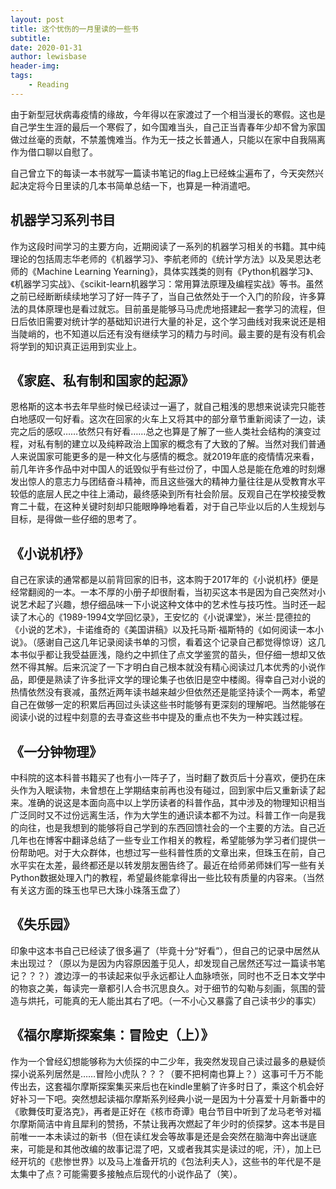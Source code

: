 ```yaml
---
layout: post
title: 这个忧伤的一月里读的一些书
subtitle:
date: 2020-01-31
author: lewisbase
header-img:
tags: 
    - Reading
---
```


由于新型冠状病毒疫情的缘故，今年得以在家渡过了一个相当漫长的寒假。这也是自己学生生涯的最后一个寒假了，如今国难当头，自己正当青春年少却不曾为家国做过丝毫的贡献，不禁羞愧难当。作为无一技之长普通人，只能以在家中自我隔离作为借口聊以自慰了。

自己曾立下的每读一本书就写一篇读书笔记的flag上已经蛛尘遍布了，今天突然兴起决定将今日里读的几本书简单总结一下，也算是一种消遣吧。

## 机器学习系列书目

作为这段时间学习的主要方向，近期阅读了一系列的机器学习相关的书籍。其中纯理论的包括周志华老师的《机器学习》、李航老师的《统计学方法》以及吴恩达老师的《Machine Learning Yearning》，具体实践类的则有《Python机器学习》、《机器学习实战》、《scikit-learn机器学习：常用算法原理及编程实战》等书。虽然之前已经断断续续地学习了好一阵子了，当自己依然处于一个入门的阶段，许多算法的具体原理也是看过就忘。目前虽是能够马马虎虎地搭建起一套学习的流程，但日后依旧需要对统计学的基础知识进行大量的补足，这个学习曲线对我来说还是相当陡峭的，也不知道以后还有没有继续学习的精力与时间。最主要的是有没有机会将学到的知识真正运用到实业上。

## 《家庭、私有制和国家的起源》

恩格斯的这本书去年早些时候已经读过一遍了，就自己粗浅的思想来说读完只能苍白地感叹一句好看。这次在回家的火车上又将其中的部分章节重新阅读了一边，读完之后的感叹……依然只有好看……总之也算是了解了一些人类社会结构的演变过程，对私有制的建立以及纯粹政治上国家的概念有了大致的了解。当然对我们普通人来说国家可能更多的是一种文化与感情的概念。就2019年底的疫情情况来看，前几年许多作品中对中国人的诋毁似乎有些过份了，中国人总是能在危难的时刻爆发出惊人的意志力与团结奋斗精神，而且这些强大的精神力量往往是从受教育水平较低的底层人民之中往上涌动，最终感染到所有社会阶层。反观自己在学校接受教育二十载，在这种关键时刻却只能眼睁睁地看着，对于自己毕业以后的人生规划与目标，是得做一些仔细的思考了。

## 《小说机杼》

自己在家读的通常都是以前背回家的旧书，这本购于2017年的《小说机杼》便是经常翻阅的一本。一本不厚的小册子却很耐看，当初买这本书是因为自己突然对小说艺术起了兴趣，想仔细品味一下小说这种文体中的艺术性与技巧性。当时还一起读了木心的《1989-1994文学回忆录》，王安忆的《小说课堂》，米兰·昆德拉的《小说的艺术》，卡诺维奇的《美国讲稿》以及托马斯·福斯特的《如何阅读一本小说》。（感谢自己这几年记录阅读书单的习惯，看着这个记录自己都觉得惊讶）这几本书似乎都让我受益匪浅，隐约之中抓住了点文学鉴赏的苗头，但仔细一想却又依然不得其解。后来沉淀了一下才明白自己根本就没有精心阅读过几本优秀的小说作品，即便是熟读了许多批评文学的理论集子也依旧是空中楼阁。得幸自己对小说的热情依然没有衰减，虽然近两年读书越来越少但依然还是能坚持读个一两本，希望自己在做够一定的积累后再回过头读这些书时能够有更深刻的理解吧。当然能够在阅读小说的过程中刻意的去寻查这些书中提及的重点也不失为一种实践过程。

## 《一分钟物理》

中科院的这本科普书籍买了也有小一阵子了，当时翻了数页后十分喜欢，便扔在床头作为入眠读物，未曾想在上学期结束前再也没有碰过，回到家中后又重新读了起来。准确的说这是本面向高中以上学历读者的科普作品，其中涉及的物理知识相当广泛同时又不过份远离生活，作为大学生的通识读本都不为过。科普工作一向是我的向往，也是我想到的能够将自己学到的东西回馈社会的一个主要的方法。自己近几年也在博客中翻译总结了一些专业工作相关的教程，希望能够为学习者们提供一份帮助吧。对于大众群体，也想过写一些科普性质的文章出来，但珠玉在前，自己水平实在太差，最终都还是以转发朋友圈告终了。最近在给师弟师妹们写一些有关Python数据处理入门的教程，希望最终能拿得出一些比较有质量的内容来。（当然有关这方面的珠玉也早已大珠小珠落玉盘了）

## 《失乐园》

印象中这本书自己已经读了很多遍了（毕竟十分“好看”），但自己的记录中居然从未出现过？（原以为是因为内容原因羞于见人，却发现自己居然还写过一篇读书笔记？？？）渡边淳一的书读起来似乎永远都让人血脉喷张，同时也不乏日本文学中的物哀之美，每读完一章都引人合书沉思良久。对于细节的勾勒与刻画，氛围的营造与烘托，可能真的无人能出其右了吧。（一不小心又暴露了自己读书少的事实）

## 《福尔摩斯探案集：冒险史（上）》

作为一个曾经幻想能够称为大侦探的中二少年，我突然发现自己读过最多的悬疑侦探小说系列居然是……冒险小虎队？？？（要不把柯南也算上？）这事可千万不能传出去，这套福尔摩斯探案集买来后也在kindle里躺了许多时日了，乘这个机会好好补习一下吧。突然想起读福尔摩斯系列经典小说一是因为十分喜爱十月新番中的《歌舞伎町夏洛克》，再者是正好在《核市奇谭》电台节目中听到了龙马老爷对福尔摩斯简洁中肯且犀利的赞扬，不禁让我再次燃起了年少时的侦探梦。这本书是目前唯一一本未读过的新书（但在读红发会等故事是还是会突然在脑海中奔出谜底来，可能是和其他改编的故事记混了吧，又或者我其实是读过的呢，汗），加上已经开坑的《悲惨世界》以及马上准备开坑的《包法利夫人》，这些书的年代是不是太集中了点？可能需要多接触点后现代的小说作品了（笑）。





